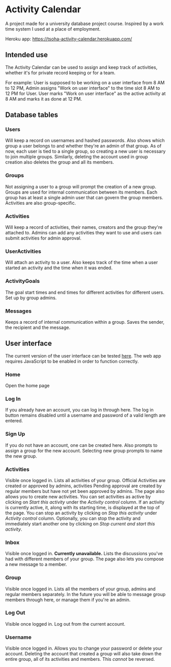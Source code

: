 # Activity Calendar
A project made for a university database project course. Inspired by a work time system I used at a place of employment.

Heroku app: https://tsoha-activity-calendar.herokuapp.com/
## Intended use
The Activity Calendar can be used to assign and keep track of activities, whether it's for private record keeping or for a team.

For example: User is supposed to be working on a user interface from 8 AM to 12 PM, Admin assigns "Work on user interface" to the time slot 8 AM to 12 PM for User. User marks "Work on user interface" as the active activity at 8 AM and marks it as done at 12 PM.
## Database tables
### Users
Will keep a record on usernames and hashed passwords. Also shows which group a user belongs to and whether they're an admin of that group. As of now, each user is tied to a single group, so creating a new user is necessary to join multiple groups. Similarly, deleting the account used in group creation also deletes the group and all its members.
### Groups
Not assigning a user to a group will prompt the creation of a new group. Groups are used for internal communication between its members. Each group has at least a single admin user that can govern the group members. Activities are also group-specific.
### Activities
Will keep a record of activities, their names, creators and the group they're attached to. Admins can add any activities they want to use and users can submit activities for admin approval.
### UserActivities
Will attach an activity to a user. Also keeps track of the time when a user started an activity and the time when it was ended.
### ActivityGoals
The goal start times and end times for different activities for different users. Set up by group admins.
### Messages
Keeps a record of internal communication within a group. Saves the sender, the recipient and the message.
## User interface
The current version of the user interface can be tested [here](https://tsoha-activity-calendar.herokuapp.com/). The web app requires JavaScript to be enabled in order to function correctly.
### Home
Open the home page
### Log In
If you already have an account, you can log in through here. The log in button remains disabled until a username and password of a valid length are entered.
### Sign Up
If you do not have an account, one can be created here. Also prompts to assign a group for the new account. Selecting new group prompts to name the new group.
### Activities
Visible once logged in. Lists all activities of your group. Official Activities are created or approved by admins, activities Pending approval are created by regular members but have not yet been approved by admins. The page also allows you to create new activities. You can set activities as active by clicking on _Start this activity_ under the _Activity control_ column. If an activity is currently active, it, along with its starting time, is displayed at the top of the page. You can stop an activity by clicking on _Stop this activity_ under _Activity control_ column. Optionally, you can stop the activity and immediately start another one by clicking on _Stop current and start this activity_.
### Inbox
Visible once logged in. **Currently unavailable.** Lists the discussions you've had with different members of your group. The page also lets you compose a new message to a member.
### Group
Visible once logged in. Lists all the members of your group, admins and regular members separately. In the future you will be able to message group members through here, or manage them if you're an admin.
### Log Out
Visible once logged in. Log out from the current account.
### Username
Visible once logged in. Allows you to change your password or delete your account. Deleting the account that created a group will also take down the entire group, all of its activities and members. This _cannot_ be reversed.
